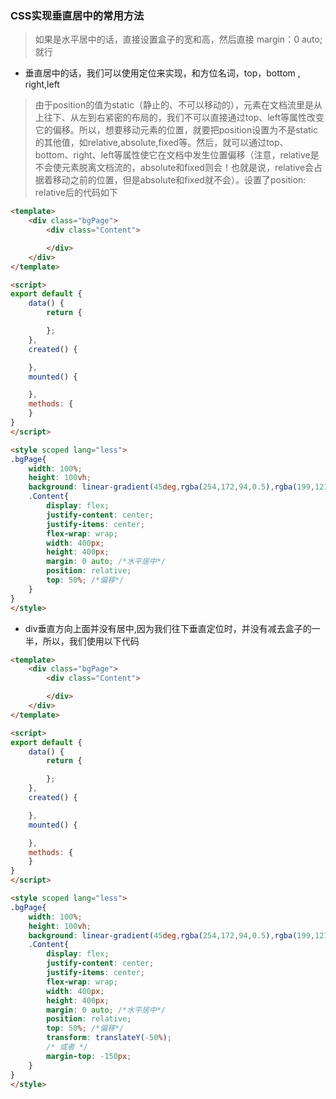 
### CSS实现垂直居中的常用方法
> 如果是水平居中的话，直接设置盒子的宽和高，然后直接 margin：0 auto;就行
* 垂直居中的话，我们可以使用定位来实现，和方位名词，top，bottom , right,left 
> 由于position的值为static（静止的、不可以移动的），元素在文档流里是从上往下、从左到右紧密的布局的，我们不可以直接通过top、left等属性改变它的偏移。所以，想要移动元素的位置，就要把position设置为不是static的其他值，如relative,absolute,fixed等。然后，就可以通过top、bottom、right、left等属性使它在文档中发生位置偏移（注意，relative是不会使元素脱离文档流的，absolute和fixed则会！也就是说，relative会占据着移动之前的位置，但是absolute和fixed就不会）。设置了position: relative后的代码如下
``` html
<template>
    <div class="bgPage">
        <div class="Content">

        </div>
    </div>
</template>

<script>
export default {
    data() {
        return {

        };
    },
    created() {

    },
    mounted() {

    },
    methods: {
    }
}
</script>

<style scoped lang="less">
.bgPage{
    width: 100%;
    height: 100vh;
    background: linear-gradient(45deg,rgba(254,172,94,0.5),rgba(199,121,208,0.5),rgba(75,192,200,0.5));
    .Content{
        display: flex;
        justify-content: center;
        justify-items: center;
        flex-wrap: wrap;
        width: 400px;
        height: 400px;
        margin: 0 auto; /*水平居中*/
        position: relative;
        top: 50%; /*偏移*/
    }
}
</style>

```
* div垂直方向上面并没有居中,因为我们往下垂直定位时，并没有减去盒子的一半，所以，我们使用以下代码
``` html
<template>
    <div class="bgPage">
        <div class="Content">

        </div>
    </div>
</template>

<script>
export default {
    data() {
        return {

        };
    },
    created() {

    },
    mounted() {

    },
    methods: {
    }
}
</script>

<style scoped lang="less">
.bgPage{
    width: 100%;
    height: 100vh;
    background: linear-gradient(45deg,rgba(254,172,94,0.5),rgba(199,121,208,0.5),rgba(75,192,200,0.5));
    .Content{
        display: flex;
        justify-content: center;
        justify-items: center;
        flex-wrap: wrap;
        width: 400px;
        height: 400px;
        margin: 0 auto; /*水平居中*/
        position: relative;
        top: 50%; /*偏移*/
        transform: translateY(-50%);
        /* 或者 */
        margin-top: -150px; 
    }
}
</style>

```
